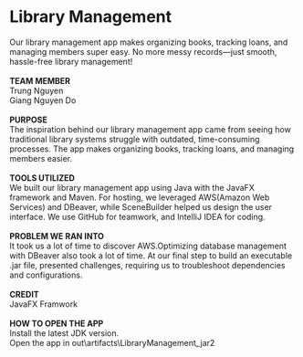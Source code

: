 # Library Management
 Our library management app makes organizing books, tracking loans, and managing members super easy. No more messy records—just smooth, hassle-free library management!\
 \
 **TEAM MEMBER**\
Trung Nguyen\
Giang Nguyen Do\
\
 **PURPOSE**\
The inspiration behind our library management app came from seeing how traditional library systems struggle with outdated, time-consuming processes. The app makes organizing books, tracking loans, and managing members easier.\
\
 **TOOLS UTILIZED**\
We built our library management app using Java with the JavaFX framework and Maven. For hosting, we leveraged AWS(Amazon Web Services) and DBeaver, while SceneBuilder helped us design the user interface. We use GitHub for teamwork, and IntelliJ IDEA for coding.\
\
 **PROBLEM WE RAN INTO**\
It took us a lot of time to discover AWS.Optimizing database management with DBeaver also took a lot of time. At our final step to build an executable .jar file, presented challenges, requiring us to troubleshoot dependencies and configurations.\
\
 **CREDIT**\
JavaFX Framwork\
\
 **HOW TO OPEN THE APP**\
Install the latest JDK version.\
Open the app in out\artifacts\LibraryManagement_jar2


